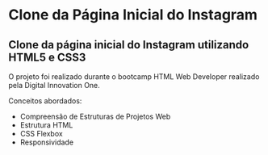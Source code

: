 # Clone da Página Inicial do Instagram
## Clone da página inicial do Instagram utilizando HTML5 e CSS3

O projeto foi realizado durante o bootcamp HTML Web Developer realizado pela Digital Innovation One.

Conceitos abordados:

- Compreensão de Estruturas de Projetos Web
- Estrutura HTML
- CSS Flexbox
- Responsividade
